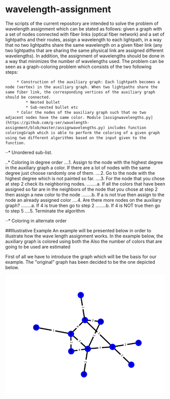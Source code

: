 # wavelength-assignment
The scripts of the current repository are intended to solve the problem of wavelength assignment which can be stated as follows: given a graph with a set of nodes connected with fiber links (optical fiber network) and a set of lightpaths and their routes, assign a wavelength to each lightpath, in a way that no two lightpaths share the same wavelength on a given fiber link (any two lightpaths that are sharing the same physical link are assigned different wavelengths). In addition, the assignment of wavelengths should be done in a way that minimizes the number of wavelengths used. The problem can be seen as a graph-coloring problem which consists of the two following steps:

 

         * Construction of the auxiliary graph: Each lightpath becomes a node (vertex) in the auxiliary graph. When two lightpaths share the same fiber link, the corresponding vertices of the auxiliary graph should be connected. 
             * Nested bullet
             * Sub-nested bullet etc
         * Color the nodes of the auxiliary graph such that no two adjacent nodes have the same color. Module [assignwavelengths.py](https://github.com/g-ser/wavelength-assignment/blob/master/assignwavelengths.py) includes function coloringGraph which is able to perform the coloring of a given graph using two different algorithms based on the input given to the function. 

⋅⋅* Unordered sub-list.

..* Coloring in degree order
....1. Assign to the node with the highest degree in the auxiliary graph a color. If there are a lot of nodes with the same degree just choose randomly one of them.
....2. Go to the node with the highest degree which is not painted so far. 
....3. For the node that you chose at step 2 check its neighboring nodes. 
........a. If all the colors that have been assigned so far are in the neighbors of the node that you chose at step 2 then assign a new color to the node
........b. If a is not true then assign to the node an already assigned color
....4. Are there more nodes on the auxiliary graph?
........a. If 4 is true then go to step 2
........b. If 4 is NOT true then go to step 5
....5. Terminate the algorithm 

⋅⋅* Coloring in alternate order


##Illustrative Example
An example will be presented below in order to illustrate how the wave length assignment works. In the example below, the auxiliary graph is colored using both the Also the number of colors that are going to be used are estimated 


First of all we have to introduce the graph which will be the basis for our example. The "original" graph has been decided to be the one depicted below. 

![alt tag](https://raw.githubusercontent.com/g-ser/wavelength-assignment/master/pictures/givengraph.png)